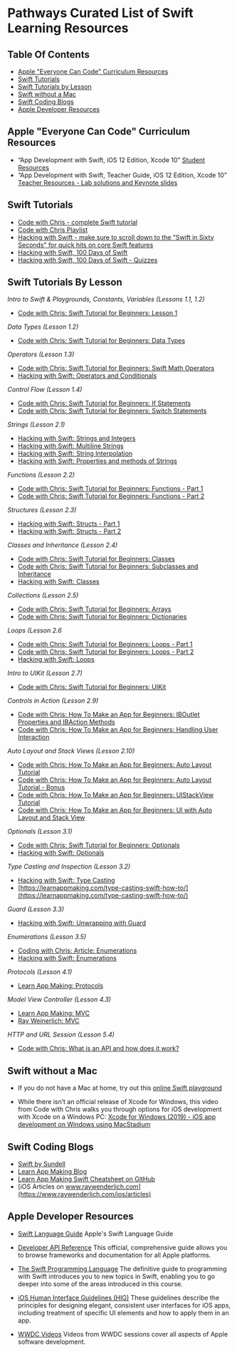 # Pathways Curated List of Swift Learning Resources

## Table Of Contents

- [Apple "Everyone Can Code" Curriculum Resources](#ecc)
- [Swift Tutorials](#tutorials)
- [Swift Tutorials by Lesson](#tutorialsbylesson)
- [Swift without a Mac](#swiftnomac)
- [Swift Coding Blogs](#swiftblogs)
- [Apple Developer Resources](#appledev")


## <a name="ecc"></a>Apple "Everyone Can Code" Curriculum Resources

- “App Development with Swift, iOS 12 Edition, Xcode 10” [Student Resources](http://education-static.apple.com/app-dev-swift/v2.7/resources/student.zip)
- “App Development with Swift, Teacher Guide, iOS 12 Edition, Xcode 10” [Teacher Resources - Lab solutions and Keynote slides](http://education-static.apple.com/app-dev-swift/v2.7/resources/teacher.zip)


## <a name="tutorials"></a>Swift Tutorials

- [Code with Chris - complete Swift tutorial](https://codewithchris.com/swift-tutorial-complete/)
- [Code with Chris Playlist](https://www.youtube.com/playlist?list=PLMRqhzcHGw1b89DXHOVA77ozWXWmuBkWX)
- [Hacking with Swift - make sure to scroll down to the "Swift in Sixty Seconds" for quick hits on core Swift features](https://www.hackingwithswift.com/videos)
- [Hacking with Swift, 100 Days of Swift](https://www.hackingwithswift.com/100)
- [Hacking with Swift, 100 Days of Swift - Quizzes](https://www.hackingwithswift.com/review#start)


## <a name="tutorialsbylesson"></a>Swift Tutorials By Lesson

_Intro to Swift & Playgrounds, Constants, Variables (Lessons 1.1, 1.2)_
- [Code with Chris: Swift Tutorial for Beginners: Lesson 1](https://youtu.be/ySa58y1SRy0)

_Data Types (Lesson 1.2)_
- [Code with Chris: Swift Tutorial for Beginners: Data Types](https://youtu.be/zcLMOTEDd8Y)

_Operators (Lesson 1.3)_
- [Code with Chris: Swift Tutorial for Beginners: Swift Math Operators](https://youtu.be/hWqx7p0TF3Q)
- [Hacking with Swift: Operators and Conditionals](https://www.hackingwithswift.com/100/3)

_Control Flow (Lesson 1.4)_
- [Code with Chris: Swift Tutorial for Beginners: If Statements](https://youtu.be/H_xErt38mWg)
- [Code with Chris: Swift Tutorial for Beginners: Switch Statements](https://youtu.be/R4U42rkmHDk)

_Strings (Lesson 2.1)_
- [Hacking with Swift: Strings and Integers](https://youtu.be/ZU3JDkjvn3w)
- [Hacking with Swift: Multiline Strings](https://youtu.be/Ppl-8E1YgRU)
- [Hacking with Swift: String Interpolation](https://youtu.be/lk5sZhpicdw)
- [Hacking with Swift: Properties and methods of Strings](https://youtu.be/ldGno_JrHEA)

_Functions (Lesson 2.2)_
- [Code with Chris: Swift Tutorial for Beginners: Functions - Part 1](https://youtu.be/CLmZxVkN9gw)
- [Code with Chris: Swift Tutorial for Beginners: Functions - Part 2](https://youtu.be/AT5_lx4PbVM)

_Structures (Lesson 2.3)_
- [Hacking with Swift: Structs - Part 1](https://www.hackingwithswift.com/100/8)
- [Hacking with Swift: Structs - Part 2](https://www.hackingwithswift.com/100/9)

_Classes and Inheritance (Lesson 2.4)_
- [Code with Chris: Swift Tutorial for Beginners: Classes](https://youtu.be/43UOxoOuAag)
- [Code with Chris: Swift Tutorial for Beginners: Subclasses and Inheritance](https://youtu.be/uPw8ankqEOw)
- [Hacking with Swift: Classes](https://www.hackingwithswift.com/100/10)

_Collections (Lesson 2.5)_
- [Code with Chris: Swift Tutorial for Beginners: Arrays](https://www.youtube.com/watch?v=rNyTxjGSp8Q&list=PLMRqhzcHGw1b89DXHOVA77ozWXWmuBkWX&index=18&t=0s)
- [Code with Chris: Swift Tutorial for Beginners: Dictionaries](https://www.youtube.com/watch?v=mJwmGpdZQAg&list=PLMRqhzcHGw1b89DXHOVA77ozWXWmuBkWX&index=18)

_Loops (Lesson 2.6_
- [Code with Chris: Swift Tutorial for Beginners: Loops - Part 1](https://youtu.be/KV7Ts9sm850)
- [Code with Chris: Swift Tutorial for Beginners: Loops - Part 2](https://youtu.be/36ipzqIQKIk)
- [Hacking with Swift: Loops](https://www.hackingwithswift.com/100/4)

_Intro to UIKit (Lesson 2.7)_
- [Code with Chris: Swift Tutorial for Beginners: UIKit](https://youtu.be/8r1njDKLs90)

_Controls in Action (Lesson 2.9)_
- [Code with Chris: How To Make an App for Beginners: IBOutlet Properties and IBAction Methods](https://youtu.be/GTaPQp_KFsI)
- [Code with Chris: How To Make an App for Beginners: Handling User Interaction](https://youtu.be/Y2zMP6Pu9Rg)

_Auto Layout and Stack Views (Lesson 2.10)_
- [Code with Chris: How To Make an App for Beginners: Auto Layout Tutorial](https://youtu.be/emojd8GFB0o)
- [Code with Chris: How To Make an App for Beginners: Auto Layout Tutorial - Bonus](https://youtu.be/2tqkuGETgXg)
- [Code with Chris: How To Make an App for Beginners: UIStackView Tutorial](https://youtu.be/eF9Ut-VpdAI)
- [Code with Chris: How To Make an App for Beginners: UI with Auto Layout and Stack View](https://youtu.be/2CsFQZBKGT8)

_Optionals (Lesson 3.1)_
- [Code with Chris: Swift Tutorial for Beginners: Optionals](https://youtu.be/IG_JCxSPa_k)
- [Hacking with Swift: Optionals](https://www.hackingwithswift.com/100/12)

_Type Casting and Inspection (Lesson 3.2)_
- [Hacking with Swift: Type Casting](https://www.hackingwithswift.com/sixty/10/10/typecasting)
- [https://learnappmaking.com/type-casting-swift-how-to/](https://learnappmaking.com/type-casting-swift-how-to/)

_Guard (Lesson 3.3)_
- [Hacking with Swift: Unwrapping with Guard](https://www.hackingwithswift.com/sixty/10/3/unwrapping-with-guard)

_Enumerations (Lesson 3.5)_
- [Coding with Chris: Article: Enumerations](https://codewithchris.com/swift-enum/)
- [Hacking with Swift: Enumerations](https://www.hackingwithswift.com/sixty/2/8/enumerations)

_Protocols (Lesson 4.1)_
- [Learn App Making: Protocols](https://learnappmaking.com/protocols-swift-how-to/)

_Model View Controller (Lesson 4.3)_
- [Learn App Making: MVC](https://learnappmaking.com/model-view-controller-mvc-swift/)
- [Ray Weinerlich: MVC](https://www.raywenderlich.com/1000705-model-view-controller-mvc-in-ios-a-modern-approach)

_HTTP and URL Session (Lesson 5.4)_
- [Code with Chris: What is an API and how does it work?](https://youtu.be/Yzx7ihtCGBs)


## <a name="swiftnomac"></a> Swift without a Mac

- If you do not have a Mac at home, try out this [online Swift playground](http://online.swiftplayground.run/)

- While there isn’t an official release of Xcode for Windows, this video from Code with Chris walks you through options for 
iOS development with Xcode on a Windows PC: 
[Xcode for Windows (2019) - iOS app development on Windows using MacStadium](https://youtu.be/2USszBtyQnQ)


## <a name="swiftblogs"></a> Swift Coding Blogs

- [Swift by Sundell](https://www.swiftbysundell.com)
- [Learn App Making Blog](https://learnappmaking.com/blog/)
- [Learn App Making Swift Cheatsheet on GitHub](https://github.com/reinder42/SwiftCheatsheet/blob/master/swift-cheatsheet.md)
- [iOS Articles on www.raywenderlich.com](https://www.raywenderlich.com/ios/articles)


## <a name="appledev"></a> Apple Developer Resources

- [Swift Language Guide](https://developer.apple.com/library/content/documentation/Swift/Conceptual/Swift_Programming_Language/TheBasics.html) 
Apple's Swift Language Guide

- [Developer API Reference](https://developer.apple.com/documentation) 
This official, comprehensive guide allows you to browse frameworks and documentation for all Apple platforms.

- [The Swift Programming Language](https://docs.swift.org/swift-book/index.html) 
The definitive guide to programming with Swift introduces you to new topics in Swift, enabling you to go deeper into some of the areas introduced in this course.

- [iOS Human Interface Guidelines (HIG)](https://developer.apple.com/ios/human-interface-guidelines/overview/design-principles/) 
These guidelines describe the principles for designing elegant, consistent user interfaces for iOS apps, including treatment of specific UI elements and how to apply them in an app. 

- [WWDC Videos](https://developer.apple.com/videos/) 
Videos from WWDC sessions cover all aspects of Apple software development.
